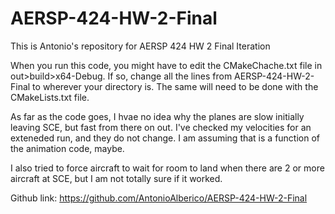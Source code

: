 # AERSP-424-HW-2-Final
This is Antonio's repository for AERSP 424 HW 2 Final Iteration

When you run this code, you might have to edit the CMakeChache.txt file in out>build>x64-Debug. If so, change all the lines from AERSP-424-HW-2-Final to wherever your directory is. The same will need to be done with the CMakeLists.txt file.

As far as the code goes, I hvae no idea why the planes are slow initially leaving SCE, but fast from there on out. I've checked my velocities for an exteneded run, and they do not change. I am assuming that is a function of the animation code, maybe.

I also tried to force aircraft to wait for room to land when there are 2 or more aircraft at SCE, but I am not totally sure if it worked. 

Github link: https://github.com/AntonioAlberico/AERSP-424-HW-2-Final
